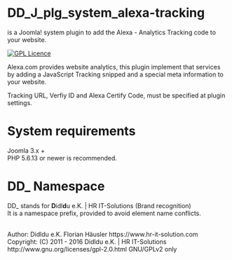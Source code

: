 # DD_J_plg_system_alexa-tracking
is a Joomla! system plugin to add the Alexa - Analytics Tracking code to your website.

[![GPL Licence](https://badges.frapsoft.com/os/gpl/gpl.png?v=102)](https://opensource.org/licenses/GPL-2.0/)  

Alexa.com provides website analytics, this plugin implement that services                  <br>
by adding a JavaScript Tracking snipped and a special meta information to your website.

Tracking URL, Verfiy ID and Alexa Certify Code, must be specified at plugin settings.

# System requirements
Joomla 3.x +                                                                                <br>
PHP 5.6.13 or newer is recommended.

# DD_ Namespace
DD_ stands for  **D**idl**d**u e.K. | HR IT-Solutions (Brand recognition)                   <br>
It is a namespace prefix, provided to avoid element name conflicts.

<br>
Author: Didldu e.K. Florian Häusler https://www.hr-it-solution.com                          <br>
Copyright: (C) 2011 - 2016 Didldu e.K. | HR IT-Solutions                                    <br>
http://www.gnu.org/licenses/gpl-2.0.html GNU/GPLv2 only
